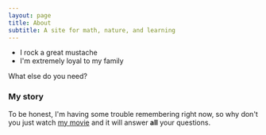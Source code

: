 ```yaml
---
layout: page
title: About
subtitle: A site for math, nature, and learning
---
```


[//]: # (My name is Inigo Montoya. I have the following qualities:)

- I rock a great mustache
- I'm extremely loyal to my family

What else do you need?

### My story

To be honest, I'm having some trouble remembering right now, so why don't you just watch [my movie](https://en.wikipedia.org/wiki/The_Princess_Bride_%28film%29) and it will answer **all** your questions.
